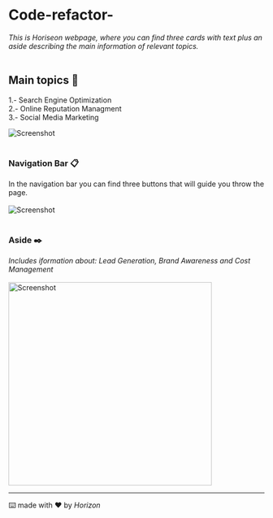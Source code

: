 # Code-refactor-

_This is Horiseon webpage, where you can find three cards with text plus an aside describing the main information 
of relevant topics._ 
<br>
<br>

## Main topics 🚀

1.- Search Engine Optimization <br>
2.- Online Reputation Managment<br>
3.- Social Media Marketing<br>

<img src="screenshots/Screen Shot 2021-03-06 at 15.39.15.png" alt="Screenshot"/>

<br>
<br>

### Navigation Bar 📋

In the navigation bar you can find three buttons that will guide you throw the page.
<br>
<br>
 <img src="screenshots/Screen Shot 2021-03-06 at 15.17.29.png" alt="Screenshot"/>
<br>
<br>

### Aside ✒️

_Includes iformation about: Lead Generation, Brand Awareness and Cost Management_
<br>
<br>
<img src="screenshots/Screen Shot 2021-03-06 at 15.39.02.png" height="400" alt="Screenshot" heigh/>




---
⌨️ made with ❤️ by _Horizon_
